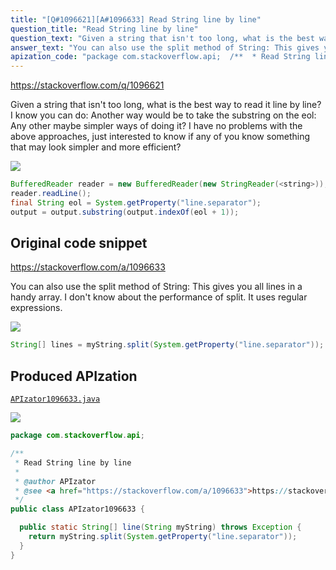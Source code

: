 ```yaml
---
title: "[Q#1096621][A#1096633] Read String line by line"
question_title: "Read String line by line"
question_text: "Given a string that isn't too long, what is the best way to read it line by line? I know you can do: Another way would be to take the substring on the eol: Any other maybe simpler ways of doing it?  I have no problems with the above approaches, just interested to know if any of you know something that may look simpler and more efficient?"
answer_text: "You can also use the split method of String: This gives you all lines in a handy array. I don't know about the performance of split. It uses regular expressions."
apization_code: "package com.stackoverflow.api;  /**  * Read String line by line  *  * @author APIzator  * @see <a href=\"https://stackoverflow.com/a/1096633\">https://stackoverflow.com/a/1096633</a>  */ public class APIzator1096633 {    public static String[] line(String myString) throws Exception {     return myString.split(System.getProperty(\"line.separator\"));   } }"
---
```


https://stackoverflow.com/q/1096621

Given a string that isn&#x27;t too long, what is the best way to read it line by line?
I know you can do:
Another way would be to take the substring on the eol:
Any other maybe simpler ways of doing it?  I have no problems with the above approaches, just interested to know if any of you know something that may look simpler and more efficient?


<div class="code-logo"><img src="/stackoverflow.png" /></div>

```java
BufferedReader reader = new BufferedReader(new StringReader(<string>));
reader.readLine();
final String eol = System.getProperty("line.separator");
output = output.substring(output.indexOf(eol + 1));
```


## Original code snippet

https://stackoverflow.com/a/1096633

You can also use the split method of String:
This gives you all lines in a handy array.
I don&#x27;t know about the performance of split. It uses regular expressions.

<div class="code-logo"><img src="/stackoverflow.png" /></div>

```java
String[] lines = myString.split(System.getProperty("line.separator"));
```

## Produced APIzation

[`APIzator1096633.java`](https://github.com/blind-papers/apization-temp-data/raw/main/search/APIzator1096633.java)

<div class="code-logo"><img src="/apizator.png" /></div>

```java
package com.stackoverflow.api;

/**
 * Read String line by line
 *
 * @author APIzator
 * @see <a href="https://stackoverflow.com/a/1096633">https://stackoverflow.com/a/1096633</a>
 */
public class APIzator1096633 {

  public static String[] line(String myString) throws Exception {
    return myString.split(System.getProperty("line.separator"));
  }
}

```